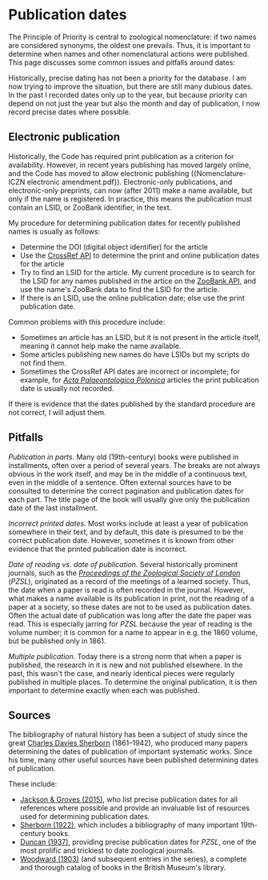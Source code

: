 # Publication dates

The Principle of Priority is central to zoological nomenclature: if two names are
considered synonyms, the oldest one prevails. Thus, it is important to determine when
names and other nomenclatural actions were published. This page discusses some common
issues and pitfalls around dates:

Historically, precise dating has not been a priority for the database. I am now trying
to improve the situation, but there are still many dubious dates. In the past I recorded
dates only up to the year, but because priority can depend on not just the year but also
the month and day of publication, I now record precise dates where possible.

## Electronic publication

Historically, the Code has required print publication as a criterion for availability.
However, in recent years publishing has moved largely online, and the Code has moved to
allow electronic publishing ({Nomenclature-ICZN electronic amendment.pdf}).
Electronic-only publications, and electronic-only preprints, can now (after 2011) make a
name available, but only if the name is registered. In practice, this means the
publication must contain an LSID, or ZooBank identifier, in the text.

My procedure for determining publication dates for recently published names is usually
as follows:

- Determine the DOI (digital object identifier) for the article
- Use the [CrossRef API](https://api.crossref.org/swagger-ui/index.html) to determine
  the print and online publication dates for the article
- Try to find an LSID for the article. My current procedure is to search for the LSID
  for any names published in the artice on the [ZooBank API](https://zoobank.org/Api),
  and use the name's ZooBank data to find the LSID for the article.
- If there is an LSID, use the online publication date; else use the print publication
  date.

Common problems with this procedure include:

- Sometimes an article has an LSID, but it is not present in the article itself, meaning
  it cannot help make the name available.
- Some articles publishing new names do have LSIDs but my scripts do not find them.
- Sometimes the CrossRef API dates are incorrect or incomplete; for example, for
  [_Acta Palaeontologica Polonica_](/cg/675) articles the print publication date is
  usually not recorded.

If there is evidence that the dates published by the standard procedure are not correct,
I will adjust them.

## Pitfalls

_Publication in parts_. Many old (19th-century) books were published in installments,
often over a period of several years. The breaks are not always obvious in the work
itself, and may be in the middle of a continuous text, even in the middle of a sentence.
Often external sources have to be consulted to determine the correct pagination and
publication dates for each part. The title page of the book will usually give only the
publication date of the last installment.

_Incorrect printed dates_. Most works include at least a year of publication somewhere
in their text, and by default, this date is presumed to be the correct publication date.
However, sometimes it is known from other evidence that the printed publication date is
incorrect.

_Date of reading vs. date of publication_. Several historically prominent journals, such
as the [_Proceedings of the Zoological Society of London_](/cg/1) (_PZSL_), originated
as a record of the meetings of a learned society. Thus, the date when a paper is read is
often recorded in the journal. However, what makes a name available is its publication
in print, not the reading of a paper at a society, so these dates are not to be used as
publication dates. Often the actual date of publication was long after the date the
paper was read. This is especially jarring for _PZSL_ because the year of reading is the
volume number; it is common for a name to appear in e.g. the 1860 volume, but be
published only in 1861.

_Multiple publication_. Today there is a strong norm that when a paper is published, the
research in it is new and not published elsewhere. In the past, this wasn't the case,
and nearly identical pieces were regularly published in multiple places. To determine
the original publication, it is then important to determine exactly when each was
published.

## Sources

The bibliography of natural history has been a subject of study since the great
[Charles Davies Sherborn](/h/53933) (1861–1942), who produced many papers determining
the dates of publication of important systematic works. Since his time, many other
useful sources have been published determining dates of publication.

These include:

- [Jackson & Groves (2015)](/a/34474), who list precise publication dates for all
  references where possible and provide an invaluable list of resources used for
  determining publication dates.
- [Sherborn (1922)](/a/59291), which includes a bibliography of many important
  19th-century books.
- [Duncan (1937)](/a/14498), providing precise publication dates for _PZSL_, one of the
  most prolific and trickiest to date zoological journals.
- [Woodward (1903)](/a/48772) (and subsequent entries in the series), a complete and
  thorough catalog of books in the British Museum's library.
